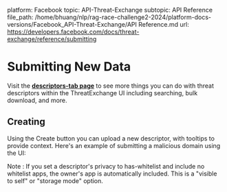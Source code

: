 platform: Facebook
topic: API-Threat-Exchange
subtopic: API Reference
file_path: /home/bhuang/nlp/rag-race-challenge2-2024/platform-docs-versions/Facebook_API-Threat-Exchange/API Reference.md
url: https://developers.facebook.com/docs/threat-exchange/reference/submitting

# Submitting New Data

Visit the [**descriptors-tab page**](https://developers.facebook.com/docs/threat-exchange/reference/ui/descriptors) to see more things you can do with threat descriptors within the ThreatExchange UI including searching, bulk download, and more.

## Creating

Using the Create button you can upload a new descriptor, with tooltips to provide context. Here's an example of submitting a malicious domain using the UI:

Note : If you set a descriptor's privacy to has-whitelist and include no whitelist apps, the owner's app is automatically included. This is a "visible to self" or "storage mode" option.